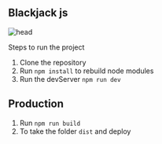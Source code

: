 ## Blackjack js 

![head](https://github.com/mmarcode/Learning/blob/master/blackjack/public/assets/img/blackjack.png)

Steps to run the project

1. Clone the repository
2. Run ```npm install``` to rebuild node modules
3. Run the devServer ```npm run dev```

## Production

1. Run ```npm run build```
2. To take the folder ```dist``` and deploy